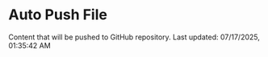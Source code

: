 # Auto Push File

Content that will be pushed to GitHub repository.
Last updated: 07/17/2025, 01:35:42 AM